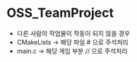 # OSS_TeamProject

- 다른 사람의 작업물이 작동이 되지 않을 경우
- CMakeLists -> 해당 파일 # 으로 주석처리
- main.c -> 해당 게임 부분 // 으로 주석처리 